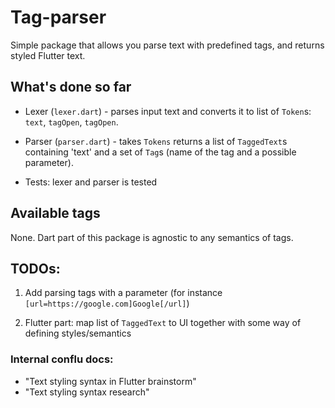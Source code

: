 # Tag-parser

Simple package that allows you parse text with predefined tags, and returns styled Flutter text.

## What's done so far

- Lexer (`lexer.dart`) - parses input text and converts it to list of `Token`s: `text`, `tagOpen`, `tagOpen`.

- Parser (`parser.dart`) - takes `Tokens` returns a list of `TaggedText`s containing 'text' and a set of `Tag`s (name of the tag and a possible parameter).

- Tests: lexer and parser is tested

## Available tags

None. Dart part of this package is agnostic to any semantics of tags.

## TODOs:

1. Add parsing tags with a parameter (for instance `[url=https://google.com]Google[/url]`)

2. Flutter part: map list of `TaggedText` to UI together with some way of defining styles/semantics

### Internal conflu docs:

- "Text styling syntax in Flutter brainstorm"
- "Text styling syntax research"

